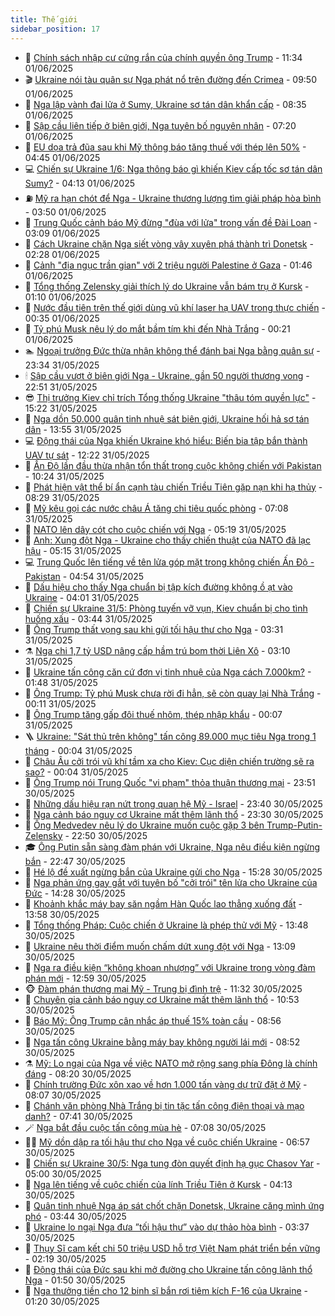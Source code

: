 ```yaml
---
title: Thế giới
sidebar_position: 17
---
```


<!-- dantri-the-gioi:START -->
- 🌋 [Chính sách nhập cư cứng rắn của chính quyền ông Trump](https://dantri.com.vn/the-gioi/chinh-sach-nhap-cu-cung-ran-cua-chinh-quyen-ong-trump-20250530231504105.htm) - 11:34 01/06/2025
- 🎬 [Ukraine nói tàu quân sự Nga phát nổ trên đường đến Crimea](https://dantri.com.vn/the-gioi/ukraine-noi-tau-quan-su-nga-phat-no-tren-duong-den-crimea-20250601164316277.htm) - 09:50 01/06/2025
- 🧰 [Nga lập vành đai lửa ở Sumy, Ukraine sơ tán dân khẩn cấp](https://dantri.com.vn/the-gioi/nga-lap-vanh-dai-lua-o-sumy-ukraine-so-tan-dan-khan-cap-20250601152447063.htm) - 08:35 01/06/2025
- 🌋 [Sập cầu liên tiếp ở biên giới, Nga tuyên bố nguyên nhân](https://dantri.com.vn/the-gioi/sap-cau-lien-tiep-o-bien-gioi-nga-tuyen-bo-nguyen-nhan-20250601141135244.htm) - 07:20 01/06/2025
- 🗽 [EU dọa trả đũa sau khi Mỹ thông báo tăng thuế với thép lên 50%](https://dantri.com.vn/the-gioi/eu-doa-tra-dua-sau-khi-my-thong-bao-tang-thue-voi-thep-len-50-20250601112619929.htm) - 04:45 01/06/2025
- 💻 [Chiến sự Ukraine 1/6: Nga thông báo gì khiến Kiev cấp tốc sơ tán dân Sumy?](https://dantri.com.vn/the-gioi/chien-su-ukraine-16-nga-thong-bao-gi-khien-kiev-cap-toc-so-tan-dan-sumy-20250601111127456.htm) - 04:13 01/06/2025
- ⛽️ [Mỹ ra hạn chót để Nga - Ukraine thương lượng tìm giải pháp hòa bình](https://dantri.com.vn/the-gioi/my-ra-han-chot-de-nga-ukraine-thuong-luong-tim-giai-phap-hoa-binh-20250601104332872.htm) - 03:50 01/06/2025
- 🤩 [Trung Quốc cảnh báo Mỹ đừng &quot;đùa với lửa&quot; trong vấn đề Đài Loan](https://dantri.com.vn/the-gioi/trung-quoc-canh-bao-my-dung-dua-voi-lua-trong-van-de-dai-loan-20250601084652219.htm) - 03:09 01/06/2025
- 🧐 [Cách Ukraine chặn Nga siết vòng vây xuyên phá thành trì Donetsk](https://dantri.com.vn/the-gioi/cach-ukraine-chan-nga-siet-vong-vay-xuyen-pha-thanh-tri-donetsk-20250601092027894.htm) - 02:28 01/06/2025
- 🎊 [Cảnh &quot;địa ngục trần gian&quot; với 2 triệu người Palestine ở Gaza](https://dantri.com.vn/the-gioi/canh-dia-nguc-tran-gian-voi-2-trieu-nguoi-palestine-o-gaza-20250601075935864.htm) - 01:46 01/06/2025
- 📝 [Tổng thống Zelensky giải thích lý do Ukraine vẫn bám trụ ở Kursk](https://dantri.com.vn/the-gioi/tong-thong-zelensky-giai-thich-ly-do-ukraine-van-bam-tru-o-kursk-20250601074704897.htm) - 01:10 01/06/2025
- 🤡 [Nước đầu tiên trên thế giới dùng vũ khí laser hạ UAV trong thực chiến](https://dantri.com.vn/the-gioi/nuoc-dau-tien-tren-the-gioi-dung-vu-khi-laser-ha-uav-trong-thuc-chien-20250601072749926.htm) - 00:35 01/06/2025
- 🥷 [Tỷ phú Musk nêu lý do mắt bầm tím khi đến Nhà Trắng](https://dantri.com.vn/the-gioi/ty-phu-musk-neu-ly-do-mat-bam-tim-khi-den-nha-trang-20250601071218856.htm) - 00:21 01/06/2025
- 🏊 [Ngoại trưởng Đức thừa nhận không thể đánh bại Nga bằng quân sự](https://dantri.com.vn/the-gioi/ngoai-truong-duc-thua-nhan-khong-the-danh-bai-nga-bang-quan-su-20250601062730469.htm) - 23:34 31/05/2025
- 🕯 [Sập cầu vượt ở biên giới Nga - Ukraine, gần 50 người thương vong](https://dantri.com.vn/the-gioi/sap-cau-vuot-o-bien-gioi-nga-ukraine-gan-50-nguoi-thuong-vong-20250601054633841.htm) - 22:51 31/05/2025
- 😎 [Thị trưởng Kiev chỉ trích Tổng thống Ukraine &quot;thâu tóm quyền lực&quot;](https://dantri.com.vn/the-gioi/thi-truong-kiev-chi-trich-tong-thong-ukraine-thau-tom-quyen-luc-20250531221505235.htm) - 15:22 31/05/2025
- 🌈 [Nga dồn 50.000 quân tinh nhuệ sát biên giới, Ukraine hối hả sơ tán dân](https://dantri.com.vn/the-gioi/nga-don-50000-quan-tinh-nhue-sat-bien-gioi-ukraine-hoi-ha-so-tan-dan-20250531202825348.htm) - 13:55 31/05/2025
- 💻 [Động thái của Nga khiến Ukraine khó hiểu: Biến bia tập bắn thành UAV tự sát](https://dantri.com.vn/the-gioi/dong-thai-cua-nga-khien-ukraine-kho-hieu-bien-bia-tap-ban-thanh-uav-tu-sat-20250531191129257.htm) - 12:22 31/05/2025
- 🤖 [Ấn Độ lần đầu thừa nhận tổn thất trong cuộc không chiến với Pakistan](https://dantri.com.vn/the-gioi/an-do-lan-dau-thua-nhan-ton-that-trong-cuoc-khong-chien-voi-pakistan-20250531163812890.htm) - 10:24 31/05/2025
- 🦏 [Phát hiện vật thể bí ẩn cạnh tàu chiến Triều Tiên gặp nạn khi hạ thủy](https://dantri.com.vn/the-gioi/phat-hien-vat-the-bi-an-canh-tau-chien-trieu-tien-gap-nan-khi-ha-thuy-20250531151808381.htm) - 08:29 31/05/2025
- 🌁 [Mỹ kêu gọi các nước châu Á tăng chi tiêu quốc phòng](https://dantri.com.vn/the-gioi/my-keu-goi-cac-nuoc-chau-a-tang-chi-tieu-quoc-phong-20250531140200433.htm) - 07:08 31/05/2025
- 🐘 [NATO lên dây cót cho cuộc chiến với Nga](https://dantri.com.vn/the-gioi/nato-len-day-cot-cho-cuoc-chien-voi-nga-20250530103541991.htm) - 05:19 31/05/2025
- 🥷 [Anh: Xung đột Nga - Ukraine cho thấy chiến thuật của NATO đã lạc hậu](https://dantri.com.vn/the-gioi/anh-xung-dot-nga-ukraine-cho-thay-chien-thuat-cua-nato-da-lac-hau-20250531113120653.htm) - 05:15 31/05/2025
- 💻 [Trung Quốc lên tiếng về tên lửa góp mặt trong không chiến Ấn Độ - Pakistan](https://dantri.com.vn/the-gioi/trung-quoc-len-tieng-ve-ten-lua-gop-mat-trong-khong-chien-an-do-pakistan-20250531111310014.htm) - 04:54 31/05/2025
- 🎡 [Dấu hiệu cho thấy Nga chuẩn bị tập kích đường không ồ ạt vào Ukraine](https://dantri.com.vn/the-gioi/dau-hieu-cho-thay-nga-chuan-bi-tap-kich-duong-khong-o-at-vao-ukraine-20250531110059892.htm) - 04:01 31/05/2025
- 🧰 [Chiến sự Ukraine 31/5: Phòng tuyến vỡ vụn, Kiev chuẩn bị cho tình huống xấu](https://dantri.com.vn/the-gioi/chien-su-ukraine-315-phong-tuyen-vo-vun-kiev-chuan-bi-cho-tinh-huong-xau-20250531104214257.htm) - 03:44 31/05/2025
- 🥸 [Ông Trump thất vọng sau khi gửi tối hậu thư cho Nga](https://dantri.com.vn/the-gioi/ong-trump-that-vong-sau-khi-gui-toi-hau-thu-cho-nga-20250531080613372.htm) - 03:31 31/05/2025
- ⚗️ [Nga chi 1,7 tỷ USD nâng cấp hầm trú bom thời Liên Xô](https://dantri.com.vn/the-gioi/nga-chi-17-ty-usd-nang-cap-ham-tru-bom-thoi-lien-xo-20250531100155211.htm) - 03:10 31/05/2025
- 🌮 [Ukraine tấn công căn cứ đơn vị tinh nhuệ của Nga cách 7.000km?](https://dantri.com.vn/the-gioi/ukraine-tan-cong-can-cu-don-vi-tinh-nhue-cua-nga-cach-7000km-20250531083844477.htm) - 01:48 31/05/2025
- 🎃 [Ông Trump: Tỷ phú Musk chưa rời đi hẳn, sẽ còn quay lại Nhà Trắng](https://dantri.com.vn/the-gioi/ong-trump-ty-phu-musk-chua-roi-di-han-se-con-quay-lai-nha-trang-20250531070025540.htm) - 00:11 31/05/2025
- 💫 [Ông Trump tăng gấp đôi thuế nhôm, thép nhập khẩu](https://dantri.com.vn/the-gioi/ong-trump-tang-gap-doi-thue-nhom-thep-nhap-khau-20250531070143296.htm) - 00:07 31/05/2025
- 🪜 [Ukraine: &quot;Sát thủ trên không&quot; tấn công 89.000 mục tiêu Nga trong 1 tháng](https://dantri.com.vn/the-gioi/ukraine-sat-thu-tren-khong-tan-cong-89000-muc-tieu-nga-trong-1-thang-20250531064809864.htm) - 00:04 31/05/2025
- 🌋 [Châu Âu cởi trói vũ khí tầm xa cho Kiev: Cục diện chiến trường sẽ ra sao?](https://dantri.com.vn/the-gioi/chau-au-coi-troi-vu-khi-tam-xa-cho-kiev-cuc-dien-chien-truong-se-ra-sao-20250529143933748.htm) - 00:04 31/05/2025
- 🦏 [Ông Trump nói Trung Quốc &quot;vi phạm&quot; thỏa thuận thương mại](https://dantri.com.vn/the-gioi/ong-trump-noi-trung-quoc-vi-pham-thoa-thuan-thuong-mai-20250531064917595.htm) - 23:51 30/05/2025
- 👀 [Những dấu hiệu rạn nứt trong quan hệ Mỹ - Israel](https://dantri.com.vn/the-gioi/nhung-dau-hieu-ran-nut-trong-quan-he-my-israel-20250530225420640.htm) - 23:40 30/05/2025
- 🧰 [Nga cảnh báo nguy cơ Ukraine mất thêm lãnh thổ](https://dantri.com.vn/the-gioi/nga-canh-bao-nguy-co-ukraine-mat-them-lanh-tho-20250531062744652.htm) - 23:30 30/05/2025
- 🚀 [Ông Medvedev nêu lý do Ukraine muốn cuộc gặp 3 bên Trump-Putin-Zelensky](https://dantri.com.vn/the-gioi/ong-medvedev-neu-ly-do-ukraine-muon-cuoc-gap-3-ben-trump-putin-zelensky-20250531054759026.htm) - 22:50 30/05/2025
- 🎓 [Ông Putin sẵn sàng đàm phán với Ukraine, Nga nêu điều kiện ngừng bắn](https://dantri.com.vn/the-gioi/ong-putin-san-sang-dam-phan-voi-ukraine-nga-neu-dieu-kien-ngung-ban-20250530235818058.htm) - 22:47 30/05/2025
- 🥸 [Hé lộ đề xuất ngừng bắn của Ukraine gửi cho Nga](https://dantri.com.vn/the-gioi/he-lo-de-xuat-ngung-ban-cua-ukraine-gui-cho-nga-20250530222101090.htm) - 15:28 30/05/2025
- 🦅 [Nga phản ứng gay gắt với tuyên bố &quot;cởi trói&quot; tên lửa cho Ukraine của Đức](https://dantri.com.vn/the-gioi/nga-phan-ung-gay-gat-voi-tuyen-bo-coi-troi-ten-lua-cho-ukraine-cua-duc-20250530211649859.htm) - 14:28 30/05/2025
- 🤭 [Khoảnh khắc máy bay săn ngầm Hàn Quốc lao thẳng xuống đất](https://dantri.com.vn/the-gioi/khoanh-khac-may-bay-san-ngam-han-quoc-lao-thang-xuong-dat-20250530192540141.htm) - 13:58 30/05/2025
- 🤖 [Tổng thống Pháp: Cuộc chiến ở Ukraine là phép thử với Mỹ](https://dantri.com.vn/the-gioi/tong-thong-phap-cuoc-chien-o-ukraine-la-phep-thu-voi-my-20250530203600060.htm) - 13:48 30/05/2025
- 🐲 [Ukraine nêu thời điểm muốn chấm dứt xung đột với Nga](https://dantri.com.vn/the-gioi/ukraine-neu-thoi-diem-muon-cham-dut-xung-dot-voi-nga-20250530184119283.htm) - 13:09 30/05/2025
- 🫣 [Nga ra điều kiện “không khoan nhượng” với Ukraine trong vòng đàm phán mới](https://dantri.com.vn/the-gioi/nga-ra-dieu-kien-khong-khoan-nhuong-voi-ukraine-trong-vong-dam-phan-moi-20250530153709482.htm) - 12:59 30/05/2025
- 🐵 [Đàm phán thương mại Mỹ - Trung bị đình trệ](https://dantri.com.vn/the-gioi/dam-phan-thuong-mai-my-trung-bi-dinh-tre-20250530144043152.htm) - 11:32 30/05/2025
- 🫶 [Chuyên gia cảnh báo nguy cơ Ukraine mất thêm lãnh thổ](https://dantri.com.vn/the-gioi/chuyen-gia-canh-bao-nguy-co-ukraine-mat-them-lanh-tho-20250530172341360.htm) - 10:53 30/05/2025
- 💃 [Báo Mỹ: Ông Trump cân nhắc áp thuế 15% toàn cầu](https://dantri.com.vn/the-gioi/bao-my-ong-trump-can-nhac-ap-thue-15-toan-cau-20250530154509211.htm) - 08:56 30/05/2025
- 💫 [Nga tấn công Ukraine bằng máy bay không người lái mới](https://dantri.com.vn/the-gioi/nga-tan-cong-ukraine-bang-may-bay-khong-nguoi-lai-moi-20250530144951233.htm) - 08:52 30/05/2025
- ⚗️ [Mỹ: Lo ngại của Nga về việc NATO mở rộng sang phía Đông là chính đáng](https://dantri.com.vn/the-gioi/my-lo-ngai-cua-nga-ve-viec-nato-mo-rong-sang-phia-dong-la-chinh-dang-20250530144826463.htm) - 08:20 30/05/2025
- 🥷 [Chính trường Đức xôn xao về hơn 1.000 tấn vàng dự trữ đặt ở Mỹ](https://dantri.com.vn/the-gioi/chinh-truong-duc-xon-xao-ve-hon-1000-tan-vang-du-tru-dat-o-my-20250530143647310.htm) - 08:07 30/05/2025
- 🥸 [Chánh văn phòng Nhà Trắng bị tin tặc tấn công điện thoại và mạo danh?](https://dantri.com.vn/the-gioi/chanh-van-phong-nha-trang-bi-tin-tac-tan-cong-dien-thoai-va-mao-danh-20250530141628060.htm) - 07:41 30/05/2025
- 🪄 [Nga bắt đầu cuộc tấn công mùa hè](https://dantri.com.vn/the-gioi/nga-bat-dau-cuoc-tan-cong-mua-he-20250530135931022.htm) - 07:08 30/05/2025
- 🧑‍💻 [Mỹ dồn dập ra tối hậu thư cho Nga về cuộc chiến Ukraine](https://dantri.com.vn/the-gioi/my-don-dap-ra-toi-hau-thu-cho-nga-ve-cuoc-chien-ukraine-20250530134217976.htm) - 06:57 30/05/2025
- 🤭 [Chiến sự Ukraine 30/5: Nga tung đòn quyết định hạ gục Chasov Yar](https://dantri.com.vn/the-gioi/chien-su-ukraine-305-nga-tung-don-quyet-dinh-ha-guc-chasov-yar-20250530115836996.htm) - 05:00 30/05/2025
- 🗽 [Nga lên tiếng về cuộc chiến của lính Triều Tiên ở Kursk](https://dantri.com.vn/the-gioi/nga-len-tieng-ve-cuoc-chien-cua-linh-trieu-tien-o-kursk-20250530072146899.htm) - 04:13 30/05/2025
- 🤖 [Quân tinh nhuệ Nga áp sát chốt chặn Donetsk, Ukraine căng mình ứng phó](https://dantri.com.vn/the-gioi/quan-tinh-nhue-nga-ap-sat-chot-chan-donetsk-ukraine-cang-minh-ung-pho-20250530095008372.htm) - 03:44 30/05/2025
- 🌈 [Ukraine lo ngại Nga đưa ”tối hậu thư” vào dự thảo hòa bình](https://dantri.com.vn/the-gioi/ukraine-lo-ngai-nga-dua-toi-hau-thu-vao-du-thao-hoa-binh-20250530094150997.htm) - 03:37 30/05/2025
- 🤩 [Thụy Sĩ cam kết chi 50 triệu USD hỗ trợ Việt Nam phát triển bền vững](https://dantri.com.vn/the-gioi/thuy-si-cam-ket-chi-50-trieu-usd-ho-tro-viet-nam-phat-trien-ben-vung-20250530083827400.htm) - 02:19 30/05/2025
- 🤗 [Động thái của Đức sau khi mở đường cho Ukraine tấn công lãnh thổ Nga](https://dantri.com.vn/the-gioi/dong-thai-cua-duc-sau-khi-mo-duong-cho-ukraine-tan-cong-lanh-tho-nga-20250530075506387.htm) - 01:50 30/05/2025
- 🙉 [Nga thưởng tiền cho 12 binh sĩ bắn rơi tiêm kích F-16 của Ukraine](https://dantri.com.vn/the-gioi/nga-thuong-tien-cho-12-binh-si-ban-roi-tiem-kich-f-16-cua-ukraine-20250530080408588.htm) - 01:20 30/05/2025<!-- dantri-the-gioi:END -->
